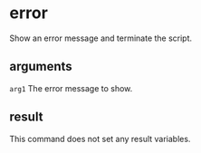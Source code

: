 # error

Show an error message and terminate the script.

## arguments

`arg1` The error message to show.

## result

This command does not set any result variables.
